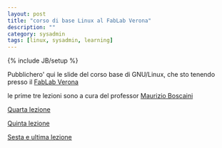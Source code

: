 ```yaml
---
layout: post
title: "corso di base Linux al FabLab Verona"
description: ""
category: sysadmin
tags: [linux, sysadmin, learning]
---
```

{% include JB/setup %}

Pubblichero' qui le slide del corso base di GNU/Linux, che sto tenendo presso il [FabLab Verona](http://www.veronafablab.it)

le prime tre lezioni sono a cura del professor [Maurizio Boscaini](http://www.aidosnet.it)

[Quarta lezione](http://ilmanzo.github.io/files/corso_linux_base_fablab_2016/lezione4.html)

[Quinta lezione](http://ilmanzo.github.io/files/corso_linux_base_fablab_2016/lezione5.html)

[Sesta e ultima lezione](http://ilmanzo.github.io/files/corso_linux_base_fablab_2016/lezione6.html)




